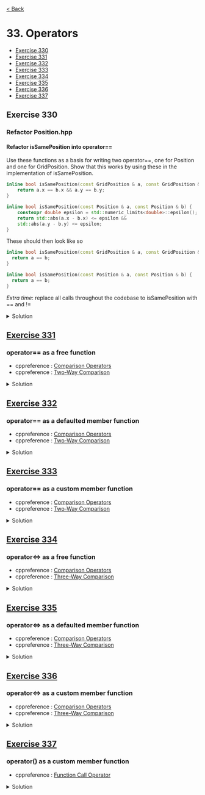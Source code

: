 [< Back](README.md)

# 33. Operators

* [Exercise 330](#exercise-330)
* [Exercise 331](#exercise-331)
* [Exercise 332](#exercise-332)
* [Exercise 333](#exercise-333)
* [Exercise 334](#exercise-334)
* [Exercise 335](#exercise-335)
* [Exercise 336](#exercise-336)
* [Exercise 337](#exercise-337)

## Exercise 330
### Refactor Position.hpp

#### Refactor isSamePosition into operator==

Use these functions as a basis for writing two operator==, one for Position and one for 
GridPosition. Show that this works by using these in the implementation of isSamePosition.

```cpp
inline bool isSamePosition(const GridPosition & a, const GridPosition & b) {
    return a.x == b.x && a.y == b.y;
}

inline bool isSamePosition(const Position & a, const Position & b) {
    constexpr double epsilon = std::numeric_limits<double>::epsilon();
    return std::abs(a.x - b.x) <= epsilon &&
    std::abs(a.y - b.y) <= epsilon;
}
```

These should then look like so

```cpp
inline bool isSamePosition(const GridPosition & a, const GridPosition & b) {
  return a == b;
}

inline bool isSamePosition(const Position & a, const Position & b) {
  return a == b;
}
```

*Extra time*: replace all calls throughout the codebase to isSamePosition with == and !=

<details>
   <summary>Solution</summary>

* [std::abs][6] will be constexpr in C++23

```cpp
constexpr bool operator==(const GridPosition & a, const GridPosition & b) {
  return a.x == b.x && a.y == b.y;
}

inline bool isSamePosition(const GridPosition & a, const GridPosition & b) {
  return a == b;
}

inline bool operator==(const Position & a, const Position & b) {
  constexpr double epsilon = std::numeric_limits<double>::epsilon();
  return std::abs(a.x - b.x) <= epsilon &&
         std::abs(a.y - b.y) <= epsilon;
}

inline bool isSamePosition(const Position & a, const Position & b) {
  return a == b;
}
```
</details>

## [Exercise 331][1]
### operator== as a free function

* cppreference : [Comparison Operators][2]
* cppreference : [Two-Way Comparison][5]

<details>
   <summary>Solution</summary>

```cpp
bool operator==( const GlobalPoint& lhs, const GlobalPoint& rhs ) {
  return lhs.x == rhs.x && lhs.y == rhs.y;
}

// Comment out define below
//#define ENABLE_TEST_331
TEST_CASE("Exercise 331 : operator== as a free function", "[33]") {
  Point p;
  CHECK(p.x == 0);
#ifndef ENABLE_TEST_331
  CHECK(p == p);
#endif

  Point other{ 1, 1 };
  CHECK(other.x == 1);
#ifndef ENABLE_TEST_331
  CHECK(p != other);
#endif
}
```
</details>

## [Exercise 332][1]
### operator== as a defaulted member function

* cppreference : [Comparison Operators][2]
* cppreference : [Two-Way Comparison][5]

<details>
   <summary>Solution</summary>

```cpp
//#define ENABLE_TEST_332
TEST_CASE("Exercise 332 : operator== as a defaulted member function", "[33]") {
  struct Point {
    int x = 0;
    int y = 0;
    bool operator==(const Point & rhs) const = default;
};

  Point p;
  CHECK(p.x == 0);
#ifndef ENABLE_TEST_332
  CHECK(p == p);
#endif

  Point other{ 1, 1 };
  CHECK(other.x == 1);
#ifndef ENABLE_TEST_332
  CHECK(p != other);
#endif
}
```
</details>

## [Exercise 333][1]
### operator== as a custom member function

* cppreference : [Comparison Operators][2]
* cppreference : [Two-Way Comparison][5]

<details>
   <summary>Solution</summary>

```cpp
//#define ENABLE_TEST_333
TEST_CASE("Exercise 333 : operator== as a custom member function", "[33]") {
  struct Point {
    int x = 0;
    int y = 0;
    bool operator==(const Point & rhs) const {
      return x == rhs.x && y == rhs.y;
    }
  };

  Point p;
  CHECK(p.x == 0);
#ifndef ENABLE_TEST_333
  CHECK(p == p);
#endif

  Point other{ 1, 1 };
  CHECK(other.x == 1);
#ifndef ENABLE_TEST_333
  CHECK(p != other);
#endif
}
```
</details>

## [Exercise 334][1]
### operator<=> as a free function

* cppreference : [Comparison Operators][2]
* cppreference : [Three-Way Comparison][4]

<details>
   <summary>Solution</summary>

```cpp
bool operator==( const Point& lhs, const Point& rhs ) {
  return lhs.x == rhs.x && lhs.y == rhs.y;
}

std::strong_ordering operator<=>( const GlobalPoint& lhs, const GlobalPoint& rhs ) {
  if (auto C = lhs.x <=> rhs.x; C != 0)
    return C;
  return lhs.y <=> rhs.y;
}
```
</details>

## [Exercise 335][1]
### operator<=> as a defaulted member function

* cppreference : [Comparison Operators][2]
* cppreference : [Three-Way Comparison][4]

<details>
   <summary>Solution</summary>

```cpp
//#define ENABLE_TEST_335
TEST_CASE("Exercise 335 : operator<=> as a defaulted member function", "[33]") {
  struct Point {
    int x = 0;
    int y = 0;
    auto operator<=>(const Point& other) const = default;
  };

  Point p;
  CHECK(p.x == 0);
#ifndef ENABLE_TEST_335
  CHECK(p == p);
#endif

  Point other{ 1, 1 };
  CHECK(other.x == 1);
#ifndef ENABLE_TEST_335
  CHECK(p != other);
  CHECK(p <= other);
#endif
}
```
</details>

## [Exercise 336][1]
### operator<=> as a custom member function

* cppreference : [Comparison Operators][2]
* cppreference : [Three-Way Comparison][4]

<details>
   <summary>Solution</summary>

```cpp
//#define ENABLE_TEST_336
TEST_CASE("Exercise 336 : operator<=> as a custom member function", "[33]") {
  struct Point {
    int x = 0;
    int y = 0;
    std::strong_ordering operator<=>(const Point & other) const {
      std::strong_ordering ordering = (x <=> other.x);
      if (ordering != std::strong_ordering::equal)
        return ordering;
      return y <=> other.y;
    }
    bool operator==(const Point & other) const = default;
  };

  Point p;
  CHECK(p.x == 0);
#ifndef ENABLE_TEST_336
  CHECK(p == p);
#endif

  Point other{ 1, 1 };
  CHECK(other.x == 1);
#ifndef ENABLE_TEST_336
  CHECK(p != other);
  CHECK(p <= other);
#endif
}
```
</details>

## [Exercise 337][1]
### operator() as a custom member function

* cppreference : [Function Call Operator][3]

<details>
   <summary>Solution</summary>

```cpp
TEST_CASE("Exercise 337 : operator() as a custom member function", "[33]") {
  struct OrigoVisitor {
    constexpr auto operator()(const GlobalPoint & p) const { return p.x == 0 && p.y == 0; }
  };

  OrigoVisitor visit;
  Point p;
  CHECK(visit(p));

  Point other{ 1, 1 };
  CHECK(!visit(other));
}
```
</details>

[1]: 33_exercises.cpp
[2]: https://en.cppreference.com/w/cpp/language/operators#Comparison_operators
[3]: https://en.cppreference.com/w/cpp/language/operators#Function_call_operator
[4]: https://en.cppreference.com/w/cpp/language/operator_comparison#Three-way_comparison
[5]: https://en.cppreference.com/w/cpp/language/operator_comparison#Two-way_comparison
[6]: https://en.cppreference.com/w/cpp/numeric/math/abs
